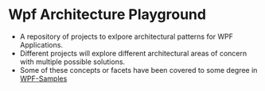 # Wpf Architecture Playground

- A repository of projects to exlpore architectural patterns for WPF Applications. 
- Different projects will explore different architectural areas of concern with multiple possible solutions.
- Some of these concepts or facets have been covered to some degree in [WPF-Samples](https://github.com/microsoft/WPF-Samples)